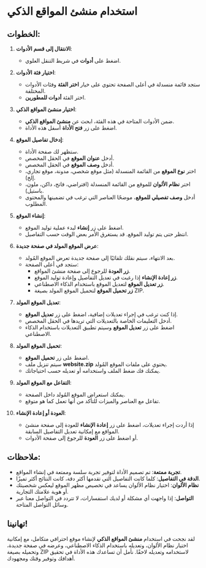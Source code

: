 # استخدام منشئ المواقع الذكي

## الخطوات:

1. **الانتقال إلى قسم الأدوات**:

   - اضغط على **أدوات** في شريط التنقل العلوي.

2. **اختيار فئة الأدوات**:

   - ستجد قائمة منسدلة في أعلى الصفحة تحتوي على خيار **اختر الفئة** وفئات الأدوات المختلفة.
   - اختر الفئة **أدوات للمطورين**.

3. **اختيار منشئ المواقع الذكي**:

   - ضمن الأدوات المتاحة في هذه الفئة، ابحث عن **منشئ المواقع الذكي**.
   - اضغط على زر **فتح الأداة** أسفل هذه الأداة.

4. **إدخال تفاصيل الموقع**:

   - ستظهر لك صفحة الأداة.
   - أدخل **عنوان الموقع** في الحقل المخصص.
   - أدخل **وصف الموقع** في الحقل المخصص.
   - اختر **نوع الموقع** من القائمة المنسدلة (مثل موقع شخصي، مدونة، موقع تجاري، إلخ).
   - اختر **نظام الألوان** للموقع من القائمة المنسدلة (افتراضي، فاتح، داكن، ملون، باستيل).
   - أدخل **وصف تفصيلي للموقع**، موضحًا العناصر التي ترغب في تضمينها والمحتوى المطلوب.

5. **إنشاء الموقع**:

   - اضغط على زر **إنشاء** لبدء عملية توليد الموقع.
   - انتظر حتى يتم توليد الموقع. قد يستغرق الأمر بعض الوقت حسب التفاصيل.

6. **عرض الموقع المولد في صفحة جديدة**:

   - بعد الانتهاء، سيتم نقلك تلقائيًا إلى صفحة جديدة تعرض الموقع المُولد.
   - ستجد في أعلى الصفحة:
     - **زر العودة** للرجوع إلى صفحة منشئ المواقع.
     - **زر إعادة الإنشاء** إذا رغبت في تعديل التفاصيل وإعادة توليد الموقع.
     - **زر تعديل الموقع** لتعديل الموقع باستخدام الذكاء الاصطناعي.
     - **زر تحميل الموقع** لتحميل الموقع المولد بصيغة ZIP.

7. **تعديل الموقع المولد**:

   - إذا كنت ترغب في إجراء تعديلات إضافية، اضغط على زر **تعديل الموقع**.
   - أدخل التعليمات الخاصة بالتعديلات التي تريدها في الحقل المخصص.
   - اضغط على زر **تعديل الموقع** وسيتم تطبيق التعديلات باستخدام الذكاء الاصطناعي.

8. **تحميل الموقع المولد**:

   - اضغط على زر **تحميل الموقع**.
   - سيتم تنزيل ملف **website.zip** يحتوي على ملفات الموقع المُولد.
   - يمكنك فك ضغط الملف واستخدامه أو تعديله حسب احتياجاتك.

9. **التفاعل مع الموقع المولد**:

   - يمكنك استعراض الموقع المُولد داخل الصفحة.
   - تفاعل مع العناصر والميزات للتأكد من أنها تعمل كما هو متوقع.

10. **العودة أو إعادة الإنشاء**:

    - إذا أردت إجراء تعديلات، اضغط على زر **إعادة الإنشاء** للعودة إلى صفحة منشئ المواقع مع إمكانية تعديل التفاصيل السابقة.
    - أو اضغط على زر **العودة** للرجوع إلى صفحة الأدوات.

## ملاحظات:

- **تجربة ممتعة**: تم تصميم الأداة لتوفير تجربة سلسة وممتعة في إنشاء المواقع.
- **الدقة في التفاصيل**: كلما كانت التفاصيل التي تقدمها أكثر دقة، كانت النتائج أكثر تميزًا.
- **نظام الألوان**: اختيار نظام الألوان يساعد في تخصيص مظهر الموقع ليعكس شخصيتك أو هوية علامتك التجارية.
- **التواصل**: إذا واجهت أي مشكلة أو لديك استفسارات، لا تتردد في التواصل معنا عبر وسائل التواصل المتاحة.

## تهانينا!

لقد نجحت في استخدام **منشئ المواقع الذكي** لإنشاء موقع احترافي متكامل، مع إمكانية اختيار نظام الألوان، وتعديله باستخدام الذكاء الاصطناعي، وعرضه في صفحة جديدة، وتحميله بصيغة ZIP لاستخدامه وتعديله لاحقًا. نأمل أن تساعدك هذه الأداة في تحقيق أهدافك وتوفير وقتك ومجهودك.